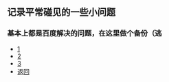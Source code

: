 ## 记录平常碰见的一些小问题
### 基本上都是百度解决的问题，在这里做个备份（逃
* [1](/post/blog/1)
* [2](/post/blog/2)
* [3](/post/blog/3)
* [返回](/README)
